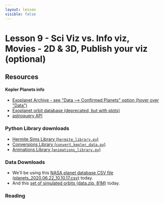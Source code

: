 ```yaml
---
layout: lesson
visible: false
---
```


# Lesson 9 - Sci Viz vs. Info viz, Movies - 2D & 3D, Publish your viz (optional)

## Resources

#### Kepler Planets info

 * [Exoplanet Archive - see "Data --> Confirmed Planets" option (hover over "Data")](https://exoplanetarchive.ipac.caltech.edu/)
 * [Exoplanet orbit database (deprecated, but with plots)](http://exoplanets.org/)
 * [astroquery API](https://astroquery.readthedocs.io/en/latest/exoplanet_orbit_database/exoplanet_orbit_database.html)


### Python Library downloads

 * <a href="https://raw.githubusercontent.com/jnaiman/csci-p-14110_su2020/master/lesson09/hermite_library.py" download>Hermite Sims Library (`hermite_library.py`)</a>
 * <a href="https://raw.githubusercontent.com/jnaiman/csci-p-14110_su2020/master/lesson09/convert_kepler_data.py">Conversions Library (`convert_kepler_data.py`)</a>
 * <a href="https://raw.githubusercontent.com/jnaiman/csci-p-14110_su2020/master/lesson09/animations_library.py">Animations Library (`animations_library.py`)</a>


### Data Downloads

 * We'll be using this <a href="https://jnaiman.github.io/csci-p-14110_su2020/lesson08/planets_2020.06.22_10.10.17.csv" download>NASA planet database CSV file (planets\_2020.06.22\_10.10.17.csv)</a> today.
 * And this <a href="https://github.com/jnaiman/csci-p-14110_su2020/raw/master/lesson09/data.zip" download>set of simulated orbits (data.zip, 81M)</a> today.


### Reading

